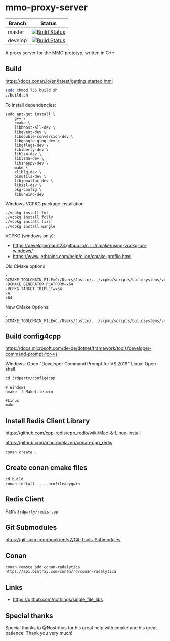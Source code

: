 # mmo-proxy-server

Branch|Status
---|---
master|[![Build Status](https://travis-ci.org/MMOPrototyp/mmo-proxy-server.svg?branch=master)](https://travis-ci.org/MMOPrototyp/mmo-proxy-server)
develop|[![Build Status](https://travis-ci.org/MMOPrototyp/mmo-proxy-server.svg?branch=develop)](https://travis-ci.org/MMOPrototyp/mmo-proxy-server)

A proxy server for the MMO prototyp, written in C++

## Build

https://docs.conan.io/en/latest/getting_started.html

```bash
sudo chmod 755 build.sh
./build.sh
```

To install dependencies:
```shell script
sudo apt-get install \
    g++ \
    cmake \
    libboost-all-dev \
    libevent-dev \
    libdouble-conversion-dev \
    libgoogle-glog-dev \
    libgflags-dev \
    libiberty-dev \
    liblz4-dev \
    liblzma-dev \
    libsnappy-dev \
    make \
    zlib1g-dev \
    binutils-dev \
    libjemalloc-dev \
    libssl-dev \
    pkg-config \
    libunwind-dev
```

Windows VCPKG package installation
```shell script
./vcpkg install fmt
./vcpkg install folly
./vcpkg install fizz
./vcpkg install wangle
```

VCPKG (windows only):

  - https://developerpaul123.github.io/c++/cmake/using-vcpkg-on-windows/
  - https://www.jetbrains.com/help/clion/cmake-profile.html
  
Old CMake options:
```shell script
-DCMAKE_TOOLCHAIN_FILE=C:/Users/Justin/.../vcpkg/scripts/buildsystems/vcpkg.cmake
-DCMAKE_GENERATOR_PLATFORM=x64
-VCPKG_TARGET_TRIPLET=x64
-A
x64
```

New CMake Options:
```shell script
-DCMAKE_TOOLCHAIN_FILE=C:/Users/Justin/.../vcpkg/scripts/buildsystems/vcpkg.cmake
```

## Build config4cpp

https://docs.microsoft.com/de-de/dotnet/framework/tools/developer-command-prompt-for-vs

Windows: Open "Developer Command Prompt for VS 2019"
Linux: Open shell

```shell script
cd 3rdparty/config4cpp

# Windows
nmake -f Makefile.win

#Linux
make
```

## Install Redis Client Library

https://github.com/cpp-redis/cpp_redis/wiki/Mac-&-Linux-Install

https://github.com/maurodelazeri/conan-cpp_redis

```
conan create .
```

## Create conan cmake files

```shell script
cd build
conan install .. --profile=cygwin
```

## Redis Client

Path: `3rdparty/redis-cpp`

## Git Submodules

https://git-scm.com/book/en/v2/Git-Tools-Submodules

## Conan

```shell script
conan remote add conan-radalytica https://api.bintray.com/conan/rd/conan-radalytica
```

## Links

  - https://github.com/nothings/single_file_libs

## Special thanks

Special thanks to @Nostritius for his great help with cmake and his great patience. Thank you very much!